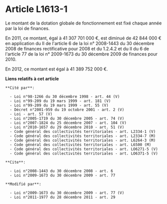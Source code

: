 # Article L1613-1

Le montant de la dotation globale de fonctionnement est fixé chaque année par la loi de finances.

En 2011, ce montant, égal à 41 307 701 000 €, est diminué de 42 844 000 € en application du II de l'article 6 de la loi n°
2008-1443 du 30 décembre 2008 de finances rectificative pour 2008 et du 1.2.4.2 et du II du 6 de l'article 77 de la loi n°
2009-1673 du 30 décembre 2009 de finances pour 2010.

En 2012, ce montant est égal à 41 389 752 000 €.

**Liens relatifs à cet article**

	**Cité par**:

	  - Loi n°98-1266 du 30 décembre 1998 - art. 44 (V)
	  - Loi n°99-209 du 19 mars 1999 - art. 181 (V)
	  - Loi n°99-209 du 19 mars 1999 - art. 55 (V)
	  - Décret n°2001-959 du 19 octobre 2001 - art. 2 (V)
	  - Loi - art. 57 (V)
	  - Loi n°2005-1719 du 30 décembre 2005 - art. 74 (V)
	  - Loi n°2007-1824 du 25 décembre 2007 - art. 104 (V)
	  - Loi n°2010-1657 du 29 décembre 2010 - art. 51 (V)
	  - Code général des collectivités territoriales - art. L2334-1 (V)
	  - Code général des collectivités territoriales - art. L2334-7 (M)
	  - Code général des collectivités territoriales - art. L6264-3 (M)
	  - Code général des collectivités territoriales - art. L6500 (M)
	  - Code général des collectivités territoriales - art. LO6271-5 (V)
	  - Code général des collectivités territoriales - art. LO6371-5 (V)

	**Cite**:

	  - Loi n°2008-1443 du 30 décembre 2008 - art. 6
	  - Loi n°2009-1673 du 30 décembre 2009 - art. 77

	**Modifié par**:

	  - Loi n°2009-1673 du 30 décembre 2009 - art. 77 (V)
	  - Loi n°2011-1977 du 28 décembre 2011 - art. 29
